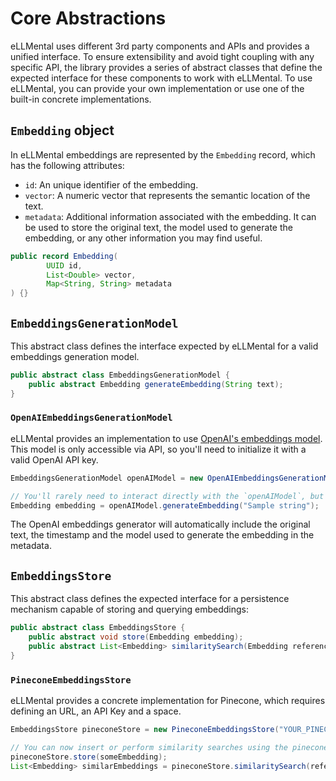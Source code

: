 # Core Abstractions

eLLMental uses different 3rd party components and APIs and provides a unified interface. To ensure extensibility and avoid tight coupling with any specific API, the library provides a series of abstract classes that define the expected interface for these components to work with eLLMental. To use eLLMental, you can provide your own implementation or use one of the built-in concrete implementations.

## `Embedding` object

In eLLMental embeddings are represented by the `Embedding` record, which has the following attributes:

- `id`: An unique identifier of the embedding.
- `vector`: A numeric vector that represents the semantic location of the text.
- `metadata`: Additional information associated with the embedding. It can be used to store the original text, the model used to generate the embedding, or any other information you may find useful.

```java
public record Embedding(
        UUID id,
        List<Double> vector,
        Map<String, String> metadata
) {}

```

## `EmbeddingsGenerationModel`

This abstract class defines the interface expected by eLLMental for a valid embeddings generation model.

```java
public abstract class EmbeddingsGenerationModel {
    public abstract Embedding generateEmbedding(String text);
}
```

### `OpenAIEmbeddingsGenerationModel`

eLLMental provides an implementation to use [OpenAI's embeddings model](https://platform.openai.com/docs/guides/embeddings). This model is only accessible via API, so you'll need to initialize it with a valid OpenAI API key.

```java
EmbeddingsGenerationModel openAIModel = new OpenAIEmbeddingsGenerationModel("YOUR_OPENAI_API_KEY");

// You'll rarely need to interact directly with the `openAIModel`, but you can use it to generate an embedding object:
Embedding embedding = openAIModel.generateEmbedding("Sample string");
```

The OpenAI embeddings generator will automatically include the original text, the timestamp and the model used to generate the embedding in the metadata. 

## `EmbeddingsStore`

This abstract class defines the expected interface for a persistence mechanism capable of storing and querying embeddings:

```java
public abstract class EmbeddingsStore {
    public abstract void store(Embedding embedding);
    public abstract List<Embedding> similaritySearch(Embedding reference, int limit);
}
```

### `PineconeEmbeddingsStore`

eLLMental provides a concrete implementation for Pinecone, which requires defining an URL, an API Key and a space.

```java
EmbeddingsStore pineconeStore = new PineconeEmbeddingsStore("YOUR_PINECONE_URL", "YOUR_PINECONE_API_KEY", "YOUR_PINECONE_NAMESPACE");

// You can now insert or perform similarity searches using the pineconeStore instance:
pineconeStore.store(someEmbedding);
List<Embedding> similarEmbeddings = pineconeStore.similaritySearch(referenceEmbedding, 5);
```